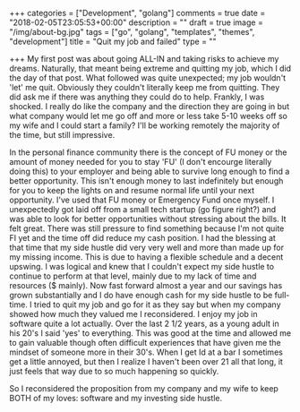 +++
categories = ["Development", "golang"]
comments = true
date = "2018-02-05T23:05:53+00:00"
description = ""
draft = true
image = "/img/about-bg.jpg"
tags = ["go", "golang", "templates", "themes", "development"]
title = "Quit my job and failed"
type = ""

+++
My first post was about going ALL-IN and taking risks to achieve my dreams. Naturally, that meant being extreme and quitting my job, which I did the day of that post. What followed was quite unexpected; my job wouldn't 'let' me quit. Obviously they couldn't literally keep me from quitting. They did ask me if there was anything they could do to help. Frankly, I was shocked. I really do like the company and the direction they are going in but what company would let me go off and more or less take 5-10 weeks off so my wife and I could start a family? I'll be working remotely the majority of the time, but still impressive.

In the personal finance community there is the concept of FU money or the amount of money needed for you to stay 'FU' (I don't encourge literally doing this) to your employer and being able to survive long enough to find a better opportunity. This isn't enough money to last indefinitely but enough for you to keep the lights on and resume normal life until your next opportunity. I've used that FU money or Emergency Fund once myself. I unexpectedly got laid off from a small tech startup (go figure right?) and was able to look for better opportunities without stressing about the bills. It felt great. There was still pressure to find something because I'm not quite FI yet and the time off did reduce my cash position. I had the blessing at that time that my side hustle did very very well and more than made up for my missing income. This is due to having a flexible schedule and a decent upswing. I was logical and knew that I couldn't expect my side hustle to continue to perform at that level, mainly due to my lack of time and resources ($ mainly). Now fast forward almost a year and our savings has grown substantially and I do have enough cash for my side hustle to be full-time. I tried to quit my job and go for it as they say but when my company showed how much they valued me I reconsidered. I enjoy my job in software quite a lot actually. Over the last 2 1/2 years, as a young adult in his 20's I said 'yes' to everything. This was good at the time and allowed me to gain valuable though often difficult experiences that have given me the mindset of someone more in their 30's. When I get Id at a bar I sometimes get a little annoyed, but then I realize I haven't been over 21 all that long, it just feels that way due to so much happening so quickly.

So I reconsidered the proposition from my company and my wife to keep BOTH of my loves: software and  my investing side hustle.